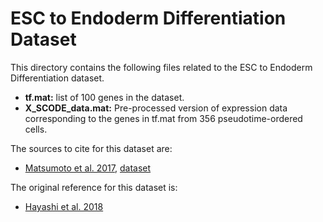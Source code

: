 # ESC to Endoderm Differentiation Dataset
This directory contains the following files related to the ESC to Endoderm Differentiation dataset.

- **tf.mat:** list of 100 genes in the dataset.
- **X_SCODE_data.mat:** Pre-processed version of expression data corresponding to the genes in tf.mat from 356 pseudotime-ordered cells.

The sources to cite for this dataset are:
- [Matsumoto et al. 2017](https://academic.oup.com/bioinformatics/article/33/15/2314/3100331), [dataset](https://github.com/hmatsu1226/SCODE/tree/master/data)

The original reference for this dataset is:
- [Hayashi et al. 2018](https://www.nature.com/articles/s41467-018-02866-0)

